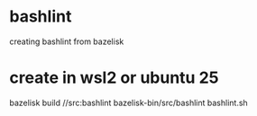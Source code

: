 # bashlint
creating bashlint from bazelisk
# create in wsl2 or ubuntu 25
bazelisk build //src:bashlint
bazelisk-bin/src/bashlint bashlint.sh
